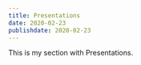 ```yaml
---
title: Presentations
date: 2020-02-23
publishdate: 2020-02-23
---
```

This is my section with Presentations.
